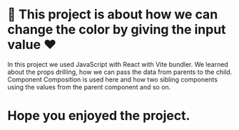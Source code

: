 # 🎉 This project is about how we can change the color by giving the input value ❤️
In this project we used JavaScript with React with Vite bundler.
We learned about the props drilling, how we can pass the data from parents to the child.
Component Composition is used here and how two sibling components using the values from the parent component and so on.
# Hope you enjoyed the project.
